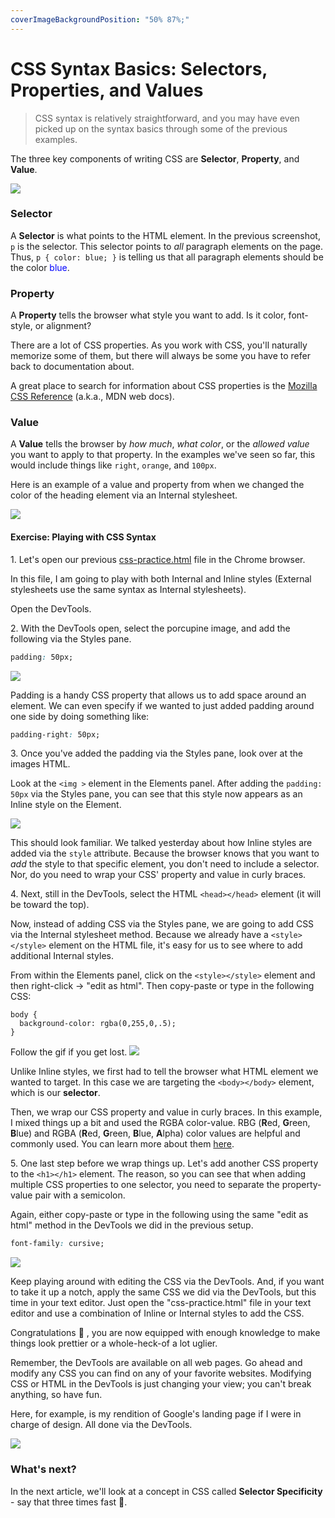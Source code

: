 ```yaml
---
coverImageBackgroundPosition: "50% 87%;"
---
```


# CSS Syntax Basics: Selectors, Properties, and Values

> CSS syntax is relatively straightforward, and you may have even picked up on the syntax basics through some of the previous examples.

The three key components of writing CSS are **Selector**, **Property**, and **Value**.

![](public/assets/selector-property-value.png)

### Selector
A **Selector** is what points to the HTML element. In the previous screenshot, `p` is the selector. This selector points to *all* paragraph elements on the page.  Thus, `p { color: blue; }` is telling us that all paragraph elements should be the color <span style="color:blue">blue</span>. 

### Property
A **Property** tells the browser what style you want to add. Is it color, font-style, or alignment?

There are a lot of CSS properties.  As you work with CSS, you'll naturally memorize some of them, but there will always be some you have to refer back to documentation about. 

A great place to search for information about CSS properties is the [Mozilla CSS Reference](https://developer.mozilla.org/en-US/docs/Web/CSS/Reference) (a.k.a., MDN web docs).  

### Value
A **Value** tells the browser by _how much_, _what color_, or the _allowed value_ you want to apply to that property. In the examples we've seen so far, this would include things like `right`, `orange`, and `100px`.

Here is an example of a value and property from when we changed the color of the heading element via an Internal stylesheet.

![](public/assets/value.png)

#### Exercise: Playing with CSS Syntax

1\.  Let's open our previous [css-practice.html](src/css-practice.html) file in the Chrome browser.

In this file, I am going to play with both Internal and Inline styles (External stylesheets use the same syntax as Internal stylesheets).

Open the DevTools.

2\. With the DevTools open, select the porcupine image, and add the following via the Styles pane.

```css
padding: 50px;
```

![](public/assets/padding.gif)

Padding is a handy CSS property that allows us to add space around an element.  We can even specify if we wanted to just added padding around one side by doing something like:

```css
padding-right: 50px;
```

3\. Once you've added the padding via the Styles pane, look over at the images HTML.

Look at the `<img >` element in the Elements panel.  After adding the `padding: 50px` via the Styles pane, you can see that this style now appears as an Inline style on the Element.

![](public/assets/padding.png)

This should look familiar.  We talked yesterday about how Inline styles are added via the `style` attribute.  Because the browser knows that you want to _add_ the style to that specific element, you don't need to include a selector. Nor, do you need to wrap your CSS' property and value in curly braces.

4\. Next, still in the DevTools, select the HTML `<head></head>` element (it will be toward the top).

Now, instead of adding CSS via the Styles pane, we are going to add CSS via the Internal stylesheet method.  Because we already have a `<style></style>` element on the HTML file, it's easy for us to see where to add additional Internal styles.

From within the Elements panel, click on the `<style></style>` element and then right-click -> "edit as html".  Then copy-paste or type in the following CSS:

```
body {
  background-color: rgba(0,255,0,.5);
}
```

Follow the gif if you get lost.
![](public/assets/background-color.gif)

Unlike Inline styles, we first had to tell the browser what HTML element we wanted to target.  In this case we are targeting the `<body></body>` element, which is our **selector**.

Then, we wrap our CSS property and value in curly braces.  In this example, I mixed things up a bit and used the RGBA color-value.  RBG (**R**ed, **G**reen, **B**lue) and RGBA (**R**ed, **G**reen, **B**lue, **A**lpha) color values are helpful and commonly used.  You can learn more about them [here](https://www.w3schools.com/css/css3_colors.asp).

5\. One last step before we wrap things up.  Let's add another CSS property to the `<h1></h1>` element.  The reason, so you can see that when adding multiple CSS properties to one selector, you need to separate the property-value pair with a semicolon.

Again, either copy-paste or type in the following using the same "edit as html" method in the DevTools we did in the previous setup.

```css
font-family: cursive;
```

![](public/assets/multiple.gif)

Keep playing around with editing the CSS via the DevTools.  And, if you want to take it up a notch, apply the same CSS we did via the DevTools, but this time in your text editor.  Just open the "css-practice.html" file in your text editor and use a combination of Inline or Internal styles to add the CSS.

Congratulations 👏 , you are now equipped with enough knowledge to make things look prettier or a whole-heck-of a lot uglier.

Remember, the DevTools are available on all web pages.  Go ahead and modify any CSS you can find on any of your favorite websites.  Modifying CSS or HTML in the DevTools is just changing your view; you can't break anything, so have fun.

Here, for example, is my rendition of Google's landing page if I were in charge of design.  All done via the DevTools.

![](public/assets/google.png)

### What's next?

In the next article, we'll look at a concept in CSS called **Selector Specificity** - say that three times fast 😬.
